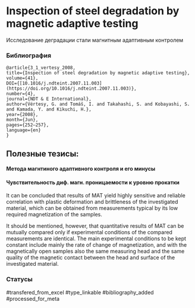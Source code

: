 # Inspection of steel degradation by magnetic adaptive testing

Исследование деградации стали магнитным адаптивным контролем

### Библиография
```
@article{3_1_vertesy_2008,
title={Inspection of steel degradation by magnetic adaptive testing},
volume={41},
DOI={[10.1016/j.ndteint.2007.11.003](https://doi.org/10.1016/j.ndteint.2007.11.003)},
number={4},
journal={NDT & E International},
author={Vértesy, G. and Tomáš, I. and Takahashi, S. and Kobayashi, S. and Kamada, Y. and Kikuchi, H.},
year={2008},
month={Jun},
pages={252–257},
language={en}
}
```

## Полезные тезисы:

#### Метода магнтиного адаптивного контроля и его минусы
#### Чувствительность диф. магн. проницаемости к уровню прокатки
It can be concluded that results of MAT yield highly
sensitive and reliable correlation with plastic deformation
and brittleness of the investigated material, which can be
obtained from measurements typical by its low required
magnetization of the samples.

It should be mentioned,
however, that quantitative results of MAT can be mutually
compared only if experimental conditions of the compared
measurements are identical. The main experimental conditions
to be kept constant include mainly the rate of change
of magnetization, and with the magnetically open samples
also the same measuring head and the same quality of the
magnetic contact between the head and surface of the
investigated material.

### Статусы
#transfered_from_excel 
#type_linkable
#bibliography_added
#processed_for_meta
